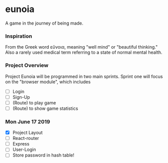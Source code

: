 # eunoia

A game in the journey of being made.

### Inspiration

From the Greek word εὔνοια, meaning "well mind" or "beautiful thinking."
Also a rarely used medical term referring to a state of normal mental health.

### Project Overview

Project Eunoia will be programmed in two main sprints. Sprint one will focus on the "browser module", which includes

- [ ] Login
- [ ] Sign-Up
- [ ] (Route) to play game
- [ ] (Route) to show game statistics

### Mon June 17 2019

- [x] Project Layout
- [ ] React-router
- [ ] Express
- [ ] User-Login
- [ ] Store password in hash table!
